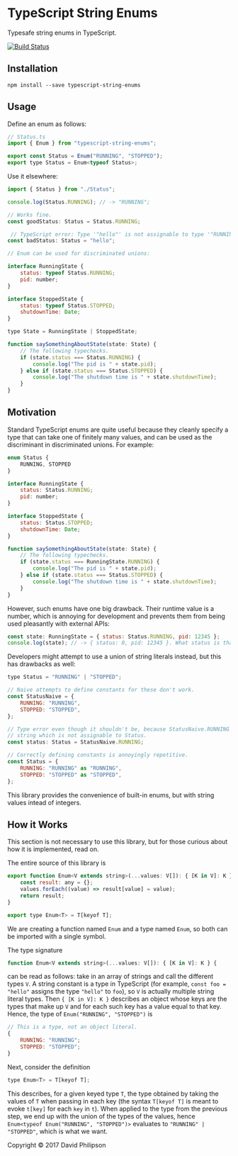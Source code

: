 # TypeScript String Enums

Typesafe string enums in TypeScript.

[![Build Status](https://travis-ci.org/dphilipson/typescript-string-enums.svg?branch=master)](https://travis-ci.org/dphilipson/typescript-string-enums)

## Installation

```
npm install --save typescript-string-enums
```

## Usage

Define an enum as follows:
``` javascript
// Status.ts
import { Enum } from "typescript-string-enums";

export const Status = Enum("RUNNING", "STOPPED");
export type Status = Enum<typeof Status>;
```
Use it elsewhere:
``` javascript
import { Status } from "./Status";

console.log(Status.RUNNING); // -> "RUNNING";

// Works fine.
const goodStatus: Status = Status.RUNNING;

 // TypeScript error: Type '"hello"' is not assignable to type '"RUNNING" | "STOPPED"'
const badStatus: Status = "hello";

// Enum can be used for discriminated unions:

interface RunningState {
    status: typeof Status.RUNNING;
    pid: number;
}

interface StoppedState {
    status: typeof Status.STOPPED;
    shutdownTime: Date;
}

type State = RunningState | StoppedState;

function saySomethingAboutState(state: State) {
    // The following typechecks.
    if (state.status === Status.RUNNING) {
        console.log("The pid is " + state.pid);
    } else if (state.status === Status.STOPPED) {
        console.log("The shutdown time is " + state.shutdownTime);
    }
}
```

## Motivation

Standard TypeScript enums are quite useful because they cleanly specify a type that can take one of
finitely many values, and can be used as the discriminant in discriminated unions. For example:
``` javascript
enum Status {
    RUNNING, STOPPED
}

interface RunningState {
    status: Status.RUNNING;
    pid: number;
}

interface StoppedState {
    status: Status.STOPPED;
    shutdownTime: Date;
}

function saySomethingAboutState(state: State) {
    // The following typechecks.
    if (state.status === RunningState.RUNNING) {
        console.log("The pid is " + state.pid);
    } else if (state.status === Status.STOPPED) {
        console.log("The shutdown time is " + state.shutdownTime);
    }
}
```
However, such enums have one big drawback. Their runtime value is a number, which is annoying for
development and prevents them from being used pleasantly with external APIs:
``` javascript
const state: RunningState = { status: Status.RUNNING, pid: 12345 };
console.log(state); // -> { status: 0, pid: 12345 }. What status is that again?
```
Developers might attempt to use a union of string literals instead, but this has drawbacks as well:
``` javascript
type Status = "RUNNING" | "STOPPED";

// Naive attempts to define constants for these don't work.
const StatusNaive = {
    RUNNING: "RUNNING",
    STOPPED: "STOPPED",
};

// Type error even though it shouldn't be, because StatusNaive.RUNNING has type
// string which is not assignable to Status.
const status: Status = StatusNaive.RUNNING;

// Correctly defining constants is annoyingly repetitive.
const Status = {
    RUNNING: "RUNNING" as "RUNNING",
    STOPPED: "STOPPED" as "STOPPED",
};
```
This library provides the convenience of built-in enums, but with string values intead of integers.

## How it Works

This section is not necessary to use this library, but for those curious about how it is implemented, read on.

The entire source of this library is
``` javascript
export function Enum<V extends string>(...values: V[]): { [K in V]: K } {
    const result: any = {};
    values.forEach((value) => result[value] = value);
    return result;
}

export type Enum<T> = T[keyof T];
```
We are creating a function named `Enum` and a type named `Enum`, so both can be imported with a single symbol.

The type signature
``` javascript
function Enum<V extends string>(...values: V[]): { [K in V]: K } {
```
can be read as follows: take in an array of strings and call the different types `V`. A string
constant is a type in TypeScript (for example, `const foo = "hello"` assigns the type `"hello"`
to `foo`), so `V` is actually multiple string literal types. Then `{ [K in V]: K }` describes an
object whose keys are the types that make up `V` and for each such key has a value equal to that
key. Hence, the type of `Enum("RUNNING", "STOPPED")` is
``` javascript
// This is a type, not an object literal.
{
    RUNNING: "RUNNING";
    STOPPED: "STOPPED";
}
```
Next, consider the definition
``` javascript
type Enum<T> = T[keyof T];
```
This describes, for a given keyed type `T`, the type obtained by taking the values of `T` when
passing in each key (the syntax `T[keyof T]` is meant to evoke `t[key]` for each `key` in `t`). When
applied to the type from the previous step, we end up with the union of the types of the values,
hence `Enum<typeof Enum("RUNNING", "STOPPED")>` evaluates to `"RUNNING" | "STOPPED"`, which is what
we want.

Copyright © 2017 David Philipson
